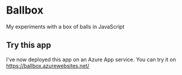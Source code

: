 # Ballbox
My experiments with a box of balls in JavaScript

## Try this app
I've now deployed this app on an Azure App service.
You can try it on https://ballbox.azurewebsites.net/

